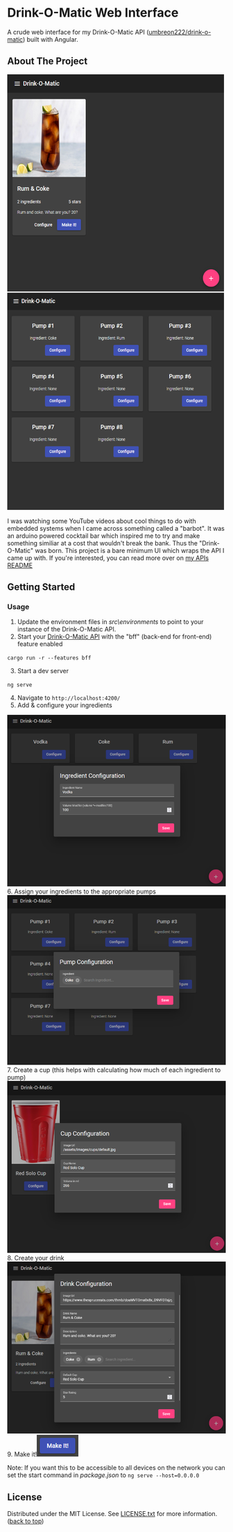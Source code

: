 # Drink-O-Matic Web Interface

A crude web interface for my Drink-O-Matic API ([umbreon222/drink-o-matic](https://github.com/umbreon222/drink-o-matic)) built with Angular.

## About The Project

<div>
  <img src="preview-images/drinks.png?raw=true" width="500" height="500">
  <img src="preview-images/pumps.png?raw=true" width="500" height="500">
</div>

I was watching some YouTube videos about cool things to do with embedded systems when I came across something called a "barbot". It was an arduino powered cocktail bar which inspired me to try and make something similiar at a cost that wouldn't break the bank. Thus the "Drink-O-Matic" was born. This project is a bare minimum UI which wraps the API I came up with. If you're interested, you can read more over on [my APIs README](https://github.com/umbreon222/drink-o-matic/README.md)

## Getting Started

### Usage

1. Update the environment files in _src\environments_ to point to your instance of the Drink-O-Matic API.
2. Start your [Drink-O-Matic API](https://github.com/umbreon222/drink-o-matic/README.md#usage) with the "bff" (back-end for front-end) feature enabled

`cargo run -r --features bff`

3. Start a dev server

`ng serve`

4. Navigate to `http://localhost:4200/`
5. Add & configure your ingredients
<img src="preview-images/ingredients-step.png?raw=true">
6. Assign your ingredients to the appropriate pumps
<img src="preview-images/pumps-step.png?raw=true">
7. Create a cup (this helps with calculating how much of each ingredient to pump)
<img src="preview-images/cups-step.png?raw=true">
8. Create your drink
<img src="preview-images/drinks-step.png?raw=true">
9. Make it!<img src="preview-images/make-it-step.png?raw=true">

Note: If you want this to be accessible to all devices on the network you can set the start command in _package.json_ to `ng serve --host=0.0.0.0`

## License

Distributed under the MIT License. See [LICENSE.txt](/LICENSE.txt) for more information. ([back to top](/README.md#drink-o-matic-web-interface))
